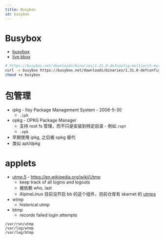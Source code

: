 ```yaml
---
title: Busybox
id: busybox
---
```


# Busybox

- [busybox](https://busybox.net/downloads/BusyBox.html)
- [live bbox](https://www.busybox.net/live_bbox/live_bbox.html)

```bash
# https://busybox.net/downloads/binaries/1.31.0-defconfig-multiarch-musl/
curl -o busybox https://busybox.net/downloads/binaries/1.31.0-defconfig-multiarch-musl/busybox-x86_64
chmod +x busybox
```

# 包管理

- ipkg - Itsy Package Management System - 2006-5-30
  - `.ipk`
- opkg - OPKG Package Manager
  - 支持 root fs 管理，而不只是安装到特定目录 - 例如 `/opt`
  - `.opk`
- 早期使用 ipkg, 之后被 opkg 替代
- 类似 apt/dpkg

# applets

- [utmp.5](https://man7.org/linux/man-pages/man5/utmp.5.html) - https://en.wikipedia.org/wiki/Utmp
  - keep track of all logins and logouts
  - 被依赖 who, last
  - AlpineLinux 目前没开启 bb 的这个组件，目前仓库有 skarnet 的 [utmps](https://skarnet.org/software/utmps/)
- wtmp
  - historical utmp
- btmp
  - records failed login attempts

```
/var/run/utmp
/var/log/wtmp
/var/log/btmp
```
